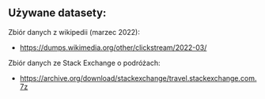 ## Używane datasety:

Zbiór danych z wikipedii (marzec 2022):
* https://dumps.wikimedia.org/other/clickstream/2022-03/

Zbiór danych ze Stack Exchange o podróżach:
* https://archive.org/download/stackexchange/travel.stackexchange.com.7z
